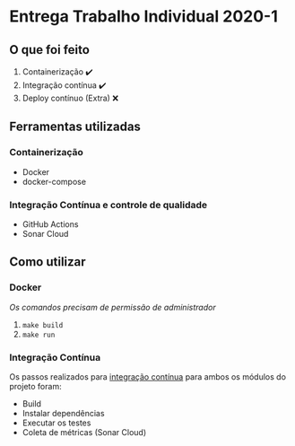 # Entrega Trabalho Individual 2020-1
## O que foi feito
1. Containerização :heavy_check_mark:
2. Integração contínua :heavy_check_mark:
3. Deploy contínuo (Extra) :x:

## Ferramentas utilizadas
### Containerização
* Docker
* docker-compose

### Integração Contínua e controle de qualidade
* GitHub Actions
* Sonar Cloud

## Como utilizar
### Docker
_Os comandos precisam de permissão de administrador_
1. ```make build```
2. ```make run```
   
### Integração Contínua
Os passos realizados para [integração contínua](https://github.com/lucasdutraf/Trabalho-Individual-2020-1/actions) para ambos os módulos do projeto foram:
* Build
* Instalar dependências
* Executar os testes
* Coleta de métricas (Sonar Cloud)
